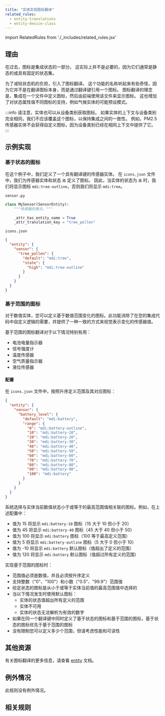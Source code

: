 ```yaml
---
title: "实体实现图标翻译"
related_rules:
  - entity-translations
  - entity-device-class
---
```

import RelatedRules from './_includes/related_rules.jsx'

## 理由

在过去，图标是集成状态的一部分。
这实际上并不是必要的，因为它们通常是静态的或具有固定的状态集。

为了减轻状态机的负担，引入了图标翻译。
这个功能的名称听起来有些奇怪，因为它并不是在翻译图标本身，而是通过翻译键引用一个图标。
图标翻译的理念是，集成在一个文件中定义图标，然后由前端使用该文件来显示图标。
这也增加了对状态属性值不同图标的支持，例如气候实体的可能预设模式。

:::info
请注意，实体也可以从设备类别获取图标。
如果实体的上下文与设备类别完全相同，我们不应该覆盖这个图标，以保持集成之间的一致性。
例如，PM2.5传感器实体不会获得自定义图标，因为设备类别已经在相同上下文中提供了它。
:::

## 示例实现

### 基于状态的图标

在这个例子中，我们定义了一个具有翻译键的传感器实体。
在 `icons.json` 文件中，我们为传感器实体和状态 `高` 定义了图标。
因此，当实体的状态为 `高` 时，我们将显示图标 `mdi:tree-outline`，否则我们将显示 `mdi:tree`。

`sensor.py`

```python {5} showLineNumbers
class MySensor(SensorEntity):
    """传感器的表示。"""

    _attr_has_entity_name = True
    _attr_translation_key = "tree_pollen"
```

`icons.json`

```json
{
  "entity": {
    "sensor": {
      "tree_pollen": {
        "default": "mdi:tree",
        "state": {
          "high": "mdi:tree-outline"
        }
      }
    }
  }
}
```

### 基于范围的图标

对于数值实体，您可以定义基于数值范围变化的图标。此功能消除了在您的集成代码中自定义逻辑的需要，并提供了一种一致的方式来视觉表示变化的传感器值。

基于范围的图标翻译对于以下情况特别有用：
- 电池电量指示器
- 信号强度计
- 温度传感器
- 空气质量指示器
- 液位传感器

#### 配置

在 `icons.json` 文件中，按照升序定义范围及其对应图标：

```json
{
  "entity": {
    "sensor": {
      "battery_level": {
        "default": "mdi:battery",
        "range": {
          "0": "mdi:battery-outline",
          "10": "mdi:battery-10",
          "20": "mdi:battery-20",
          "30": "mdi:battery-30",
          "40": "mdi:battery-40",
          "50": "mdi:battery-50",
          "60": "mdi:battery-60",
          "70": "mdi:battery-70",
          "80": "mdi:battery-80",
          "90": "mdi:battery-90",
          "100": "mdi:battery"
        }
      }
    }
  }
}
```

系统选择与实体当前数值状态小于或等于的最高范围值相关联的图标。例如，在上述配置中：

- 值为 15 将显示 `mdi:battery-10` 图标（15 大于 10 但小于 20）
- 值为 45 将显示 `mdi:battery-40` 图标（45 大于 40 但小于 50）
- 值为 100 将显示 `mdi:battery` 图标（100 等于最高定义范围）
- 值为 5 将显示 `mdi:battery-outline` 图标（5 大于 0 但小于 10）
- 值为 -10 将显示 `mdi:battery` 默认图标（值超出了定义的范围）
- 值为 120 将显示 `mdi:battery` 默认图标（值超过所有定义的范围）

实现基于范围的图标时：

- 范围值必须是数值，并且必须按升序定义
- 支持整数（"0"、"100"）和小数（"0.5"、"99.9"）范围值
- 给定状态的图标是从小于或等于实体当前值的最高范围值中选择的
- 当以下情况发生时使用默认图标：
  - 实体的状态值超出所有定义的范围
  - 实体不可用
  - 实体的状态无法解析为有效的数字
- 如果在同一个翻译键中同时定义了基于状态的图标和基于范围的图标，基于状态的图标优先于基于范围的图标
- 没有限制您可以定义多少个范围，但请考虑性能和可读性

## 其他资源

有关图标翻译的更多信息，请查看 [entity](/docs/core/entity#icon-translations) 文档。

## 例外情况

此规则没有例外情况。

## 相关规则

<RelatedRules relatedRules={frontMatter.related_rules}></RelatedRules>